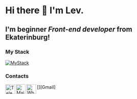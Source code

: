 # Hi there 👋 I'm Lev.
## I'm beginner *Front-end developer* from Ekaterinburg!

### My Stack 
[![MyStack](https://skills.thijs.gg/icons?i=js,ts,react,redux,html,css)](https://skills.thijs.gg)

### Contacts
[<img align="left" alt="Telegram" width="30px" src="https://upload.wikimedia.org/wikipedia/commons/8/83/Telegram_2019_Logo.svg" />][Telegram]
[<img align="left" alt="Mail" width="30px" src="https://upload.wikimedia.org/wikipedia/commons/5/55/Yandex_Mail_icon.svg" />][Gmail]
[<img align="left" alt="WhatsApp" width="30px" src="https://upload.wikimedia.org/wikipedia/commons/6/6b/WhatsApp.svg" />][WhatsApp]


[Telegram]: https://t.me/LevPenzin
[Mail]: mailto:lev.penzin.web@gmail.com
[WhatsApp]: https://api.whatsapp.com/send?phone=79041666756
